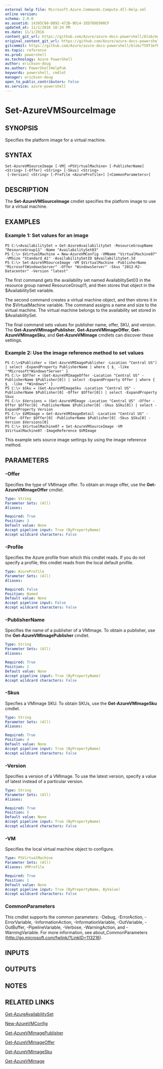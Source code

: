 ```yaml
---
external help file: Microsoft.Azure.Commands.Compute.dll-Help.xml
online version: 
schema: 2.0.0
ms.assetid: 14385C60-DB92-472B-9D14-3ED789E990CF
updated_at: 11/1/2016 10:24 PM
ms.date: 11/1/2016
content_git_url: https://github.com/Azure/azure-docs-powershell/blob/master/azureps-cmdlets-docs/ResourceManager/AzureRM.Compute/v0.9.8/Set-AzureVMSourceImage.md
original_content_git_url: https://github.com/Azure/azure-docs-powershell/blob/master/azureps-cmdlets-docs/ResourceManager/AzureRM.Compute/v0.9.8/Set-AzureVMSourceImage.md
gitcommit: https://github.com/Azure/azure-docs-powershell/blob/f59f3ef60bc592383812213e69fd77ba950759ed/azureps-cmdlets-docs/ResourceManager/AzureRM.Compute/v0.9.8/Set-AzureVMSourceImage.md
ms.topic: reference
ms.prod: powershell
ms.technology: Azure PowerShell
author: erickson-doug
ms.author: PowerShellHelpPub
keywords: powershell, cmdlet
manager: erickson-doug
open_to_public_contributors: False
ms.service: azure-powershell
---
```


# Set-AzureVMSourceImage

## SYNOPSIS
Specifies the platform image for a virtual machine.

## SYNTAX

```
Set-AzureVMSourceImage [-VM] <PSVirtualMachine> [-PublisherName] <String> [-Offer] <String> [-Skus] <String>
 [-Version] <String> [-Profile <AzureProfile>] [<CommonParameters>]
```

## DESCRIPTION
The **Set-AzureVMSourceImage** cmdlet specifies the platform image to use for a virtual machine.

## EXAMPLES

### Example 1: Set values for an image
```
PS C:\>AvailabilitySet = Get-AzureAvailabilitySet -ResourceGroupName "ResourceGroup11" -Name "AvailabilitySet03"
PS C:\> $VirtualMachine = New-AzureVMConfig -VMName "VirtualMachine07" -VMSize "Standard_A1" -AvailabilitySetID $AvailabilitySet.Id 
PS C:\> Set-AzureVMSourceImage -VM $VirtualMachine -PublisherName "MicrosoftWindowsServer" -Offer "WindowsServer" -Skus "2012-R2-Datacenter" -Version "latest"
```

The first command gets the availability set named AvailablitySet03 in the resource group named ResourceGroup11, and then stores that object in the $AvailabilitySet variable.

The second command creates a virtual machine object, and then stores it in the $VirtualMachine variable.
The command assigns a name and size to the virtual machine.
The virtual machine belongs to the availability set stored in $AvailabilitySet.

The final command sets values for publisher name, offer, SKU, and version.
The **Get-AzureVMImagePublisher**, **Get-AzureVMImageOffer**, **Get-AzureVMImageSku**, and **Get-AzureVMImage** cmdlets can discover these settings.

### Example 2: Use the image reference method to set values
```
PS C:\>$Publisher = (Get-AzureVMImagePublisher -Location "Central US") | select -ExpandProperty PublisherName | where { $_ -like '*Microsoft*Windows*Server' } 
PS C:\> $Offer = (Get-AzureVMImageOffer -Location "Central US" -PublisherName $Publisher[0]) | select -ExpandProperty Offer | where { $_ -like '*Windows*' } 
PS C:\> $Sku = (Get-AzureVMImageSku -Location "Central US" -PublisherName $Publisher[0] -Offer $Offer[0]) | select -ExpandProperty Skus
PS C:\> $Versions = (Get-AzureVMImage -Location "Central US" -Offer -Offer $Offer[0] -PublisherName $Publisher[0] -Skus $Sku[0]) | select -ExpandProperty Version
PS C:\> $VMImage = Get-AzureVMImageDetail -Location "Central US" -Offer -Offer $Offer[0] -PublisherName $Publisher[0] -Skus $Sku[0] -Version $Versions[0] 
PS C:\> $VirtualMachine07 = Set-AzureVMSourceImage -VM $VirtualMachine07 -ImageReference $VMImage
```

This example sets source image settings by using the image reference method.

## PARAMETERS

### -Offer
Specifies the type of VMImage offer.
To obtain an image offer, use the **Get-AzureVMImageOffer** cmdlet.

```yaml
Type: String
Parameter Sets: (All)
Aliases: 

Required: True
Position: 3
Default value: None
Accept pipeline input: True (ByPropertyName)
Accept wildcard characters: False
```

### -Profile
Specifies the Azure profile from which this cmdlet reads.
If you do not specify a profile, this cmdlet reads from the local default profile.

```yaml
Type: AzureProfile
Parameter Sets: (All)
Aliases: 

Required: False
Position: Named
Default value: None
Accept pipeline input: False
Accept wildcard characters: False
```

### -PublisherName
Specifies the name of a publisher of a VMImage.
To obtain a publisher, use the **Get-AzureVMImagePublisher** cmdlet.

```yaml
Type: String
Parameter Sets: (All)
Aliases: 

Required: True
Position: 2
Default value: None
Accept pipeline input: True (ByPropertyName)
Accept wildcard characters: False
```

### -Skus
Specfies a VMImage SKU.
To obtain SKUs, use the **Get-AzureVMImageSku** cmdlet.

```yaml
Type: String
Parameter Sets: (All)
Aliases: 

Required: True
Position: 4
Default value: None
Accept pipeline input: True (ByPropertyName)
Accept wildcard characters: False
```

### -Version
Specifies a version of a VMImage.
To use the latest version, specify a value of latest instead of a particular version.

```yaml
Type: String
Parameter Sets: (All)
Aliases: 

Required: True
Position: 5
Default value: None
Accept pipeline input: True (ByPropertyName)
Accept wildcard characters: False
```

### -VM
Specifies the local virtual machine object to configure.

```yaml
Type: PSVirtualMachine
Parameter Sets: (All)
Aliases: VMProfile

Required: True
Position: 1
Default value: None
Accept pipeline input: True (ByPropertyName, ByValue)
Accept wildcard characters: False
```

### CommonParameters
This cmdlet supports the common parameters: -Debug, -ErrorAction, -ErrorVariable, -InformationAction, -InformationVariable, -OutVariable, -OutBuffer, -PipelineVariable, -Verbose, -WarningAction, and -WarningVariable. For more information, see about_CommonParameters (http://go.microsoft.com/fwlink/?LinkID=113216).

## INPUTS

## OUTPUTS

## NOTES

## RELATED LINKS

[Get-AzureAvailabilitySet](xref:ResourceManager/AzureRM.Compute/v0.9.8/Get-AzureAvailabilitySet.md)

[New-AzureVMConfig](xref:ResourceManager/AzureRM.Compute/v0.9.8/New-AzureVMConfig.md)

[Get-AzureVMImagePublisher](xref:ResourceManager/AzureRM.Compute/v0.9.8/Get-AzureVMImagePublisher.md)

[Get-AzureVMImageOffer](xref:ResourceManager/AzureRM.Compute/v0.9.8/Get-AzureVMImageOffer.md)

[Get-AzureVMImageSku](xref:ResourceManager/AzureRM.Compute/v0.9.8/Get-AzureVMImageSku.md)

[Get-AzureVMImage](xref:ResourceManager/AzureRM.Compute/v0.9.8/Get-AzureVMImage.md)


